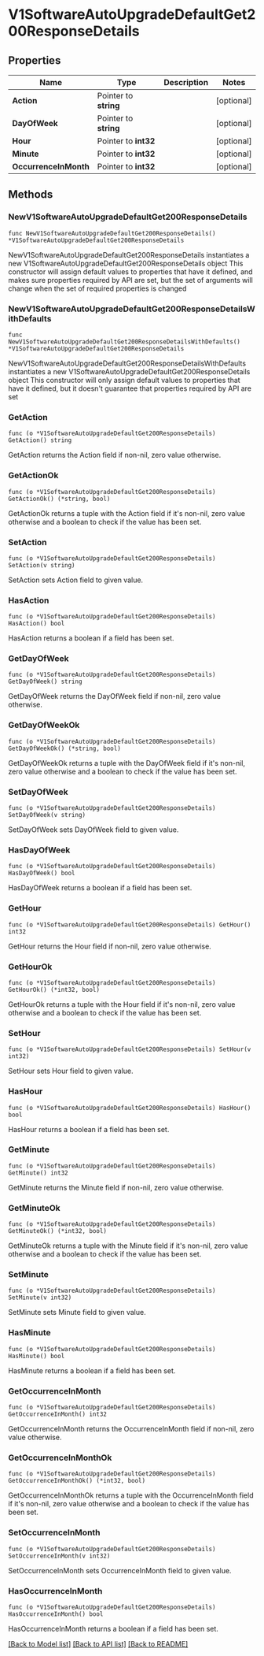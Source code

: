 # V1SoftwareAutoUpgradeDefaultGet200ResponseDetails

## Properties

Name | Type | Description | Notes
------------ | ------------- | ------------- | -------------
**Action** | Pointer to **string** |  | [optional] 
**DayOfWeek** | Pointer to **string** |  | [optional] 
**Hour** | Pointer to **int32** |  | [optional] 
**Minute** | Pointer to **int32** |  | [optional] 
**OccurrenceInMonth** | Pointer to **int32** |  | [optional] 

## Methods

### NewV1SoftwareAutoUpgradeDefaultGet200ResponseDetails

`func NewV1SoftwareAutoUpgradeDefaultGet200ResponseDetails() *V1SoftwareAutoUpgradeDefaultGet200ResponseDetails`

NewV1SoftwareAutoUpgradeDefaultGet200ResponseDetails instantiates a new V1SoftwareAutoUpgradeDefaultGet200ResponseDetails object
This constructor will assign default values to properties that have it defined,
and makes sure properties required by API are set, but the set of arguments
will change when the set of required properties is changed

### NewV1SoftwareAutoUpgradeDefaultGet200ResponseDetailsWithDefaults

`func NewV1SoftwareAutoUpgradeDefaultGet200ResponseDetailsWithDefaults() *V1SoftwareAutoUpgradeDefaultGet200ResponseDetails`

NewV1SoftwareAutoUpgradeDefaultGet200ResponseDetailsWithDefaults instantiates a new V1SoftwareAutoUpgradeDefaultGet200ResponseDetails object
This constructor will only assign default values to properties that have it defined,
but it doesn't guarantee that properties required by API are set

### GetAction

`func (o *V1SoftwareAutoUpgradeDefaultGet200ResponseDetails) GetAction() string`

GetAction returns the Action field if non-nil, zero value otherwise.

### GetActionOk

`func (o *V1SoftwareAutoUpgradeDefaultGet200ResponseDetails) GetActionOk() (*string, bool)`

GetActionOk returns a tuple with the Action field if it's non-nil, zero value otherwise
and a boolean to check if the value has been set.

### SetAction

`func (o *V1SoftwareAutoUpgradeDefaultGet200ResponseDetails) SetAction(v string)`

SetAction sets Action field to given value.

### HasAction

`func (o *V1SoftwareAutoUpgradeDefaultGet200ResponseDetails) HasAction() bool`

HasAction returns a boolean if a field has been set.

### GetDayOfWeek

`func (o *V1SoftwareAutoUpgradeDefaultGet200ResponseDetails) GetDayOfWeek() string`

GetDayOfWeek returns the DayOfWeek field if non-nil, zero value otherwise.

### GetDayOfWeekOk

`func (o *V1SoftwareAutoUpgradeDefaultGet200ResponseDetails) GetDayOfWeekOk() (*string, bool)`

GetDayOfWeekOk returns a tuple with the DayOfWeek field if it's non-nil, zero value otherwise
and a boolean to check if the value has been set.

### SetDayOfWeek

`func (o *V1SoftwareAutoUpgradeDefaultGet200ResponseDetails) SetDayOfWeek(v string)`

SetDayOfWeek sets DayOfWeek field to given value.

### HasDayOfWeek

`func (o *V1SoftwareAutoUpgradeDefaultGet200ResponseDetails) HasDayOfWeek() bool`

HasDayOfWeek returns a boolean if a field has been set.

### GetHour

`func (o *V1SoftwareAutoUpgradeDefaultGet200ResponseDetails) GetHour() int32`

GetHour returns the Hour field if non-nil, zero value otherwise.

### GetHourOk

`func (o *V1SoftwareAutoUpgradeDefaultGet200ResponseDetails) GetHourOk() (*int32, bool)`

GetHourOk returns a tuple with the Hour field if it's non-nil, zero value otherwise
and a boolean to check if the value has been set.

### SetHour

`func (o *V1SoftwareAutoUpgradeDefaultGet200ResponseDetails) SetHour(v int32)`

SetHour sets Hour field to given value.

### HasHour

`func (o *V1SoftwareAutoUpgradeDefaultGet200ResponseDetails) HasHour() bool`

HasHour returns a boolean if a field has been set.

### GetMinute

`func (o *V1SoftwareAutoUpgradeDefaultGet200ResponseDetails) GetMinute() int32`

GetMinute returns the Minute field if non-nil, zero value otherwise.

### GetMinuteOk

`func (o *V1SoftwareAutoUpgradeDefaultGet200ResponseDetails) GetMinuteOk() (*int32, bool)`

GetMinuteOk returns a tuple with the Minute field if it's non-nil, zero value otherwise
and a boolean to check if the value has been set.

### SetMinute

`func (o *V1SoftwareAutoUpgradeDefaultGet200ResponseDetails) SetMinute(v int32)`

SetMinute sets Minute field to given value.

### HasMinute

`func (o *V1SoftwareAutoUpgradeDefaultGet200ResponseDetails) HasMinute() bool`

HasMinute returns a boolean if a field has been set.

### GetOccurrenceInMonth

`func (o *V1SoftwareAutoUpgradeDefaultGet200ResponseDetails) GetOccurrenceInMonth() int32`

GetOccurrenceInMonth returns the OccurrenceInMonth field if non-nil, zero value otherwise.

### GetOccurrenceInMonthOk

`func (o *V1SoftwareAutoUpgradeDefaultGet200ResponseDetails) GetOccurrenceInMonthOk() (*int32, bool)`

GetOccurrenceInMonthOk returns a tuple with the OccurrenceInMonth field if it's non-nil, zero value otherwise
and a boolean to check if the value has been set.

### SetOccurrenceInMonth

`func (o *V1SoftwareAutoUpgradeDefaultGet200ResponseDetails) SetOccurrenceInMonth(v int32)`

SetOccurrenceInMonth sets OccurrenceInMonth field to given value.

### HasOccurrenceInMonth

`func (o *V1SoftwareAutoUpgradeDefaultGet200ResponseDetails) HasOccurrenceInMonth() bool`

HasOccurrenceInMonth returns a boolean if a field has been set.


[[Back to Model list]](../README.md#documentation-for-models) [[Back to API list]](../README.md#documentation-for-api-endpoints) [[Back to README]](../README.md)


